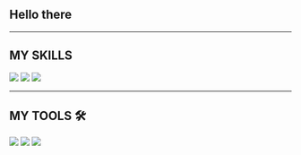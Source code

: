 ##                                                    Hello there 
  
________________________________________________________________________________________________________________________________
## MY SKILLS
![](https://img.shields.io/badge/lanuguage-C-informational?style=flat&logo=<LOGO_NAME>&logoColor=white&color=2bbc8a) 
![](https://img.shields.io/badge/lanuguage-HTML-informational?style=flat&logo=<LOGO_NAME>&logoColor=white&color=2bbc8a)
![](https://img.shields.io/badge/lanuguage(learning)-Python-informational?style=flat&logo=<LOGO_NAME>&logoColor=white&color=2bbc8a)
________________________________________________________________________________________________________________________________
<!--
**S-h-reyash/S-h-reyash** is a ✨ _special_ ✨ repository because its `README.md` (this file) appears on your GitHub profile.

Here are some ideas to get you started:


- 🌱 I’m currently learning C++ 
 I know C, HTML (not a programming language) and CSS 
-->
## MY TOOLS  🛠️
![](https://img.shields.io/badge/OS-Windows-informational?style=flat&logo=<LOGO_NAME>&logoColor=white&color=2bbc8a) 
![](https://img.shields.io/badge/editor-VSCode-informational?style=flat&logo=<LOGO_NAME>&logoColor=white&color=2bbc8a) 
![](https://img.shields.io/badge/editor-PyCharm-informational?style=flat&logo=<LOGO_NAME>&logoColor=white&color=2bbc8a) 


